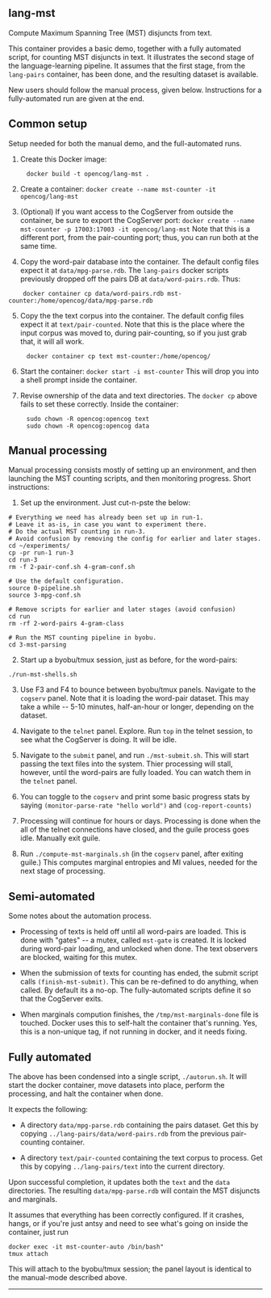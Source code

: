 lang-mst
--------
Compute Maximum Spanning Tree (MST) disjuncts from text.

This container provides a basic demo, together with a fully automated
script, for counting MST disjuncts in text. It illustrates the second
stage of the language-learning pipeline. It assumes that the first
stage, from the `lang-pairs` container, has been done, and the resulting
dataset is available.

New users should follow the manual process, given below. Instructions
for a fully-automated run are given at the end.

Common setup
------------
Setup needed for both the manual demo, and the full-automated runs.

1. Create this Docker image:
```
     docker build -t opencog/lang-mst .
```
2. Create a container:
   `docker create --name mst-counter -it opencog/lang-mst`

3. (Optional) If you want access to the CogServer from outside the
   container, be sure to export the CogServer port:
   `docker create --name mst-counter -p 17003:17003 -it opencog/lang-mst`
   Note that this is a different port, from the pair-counting port;
   thus, you can run both at the same time.

4. Copy the word-pair database into the container. The default config
   files expect it at `data/mpg-parse.rdb`. The `lang-pairs` docker
   scripts previously dropped off the pairs DB at `data/word-pairs.rdb`.
   Thus:
```
    docker container cp data/word-pairs.rdb mst-counter:/home/opencog/data/mpg-parse.rdb
```

5. Copy the the text corpus into the container. The default config
   files expect it at `text/pair-counted`.  Note that this is the
   place where the input corpus was moved to, during pair-counting,
   so if you just grab that, it will all work.
```
     docker container cp text mst-counter:/home/opencog/
```

6. Start the container: `docker start -i mst-counter`
   This will drop you into a shell prompt inside the container.

7. Revise ownership of the data and text directories. The `docker cp`
   above fails to set these correctly. Inside the container:
```
     sudo chown -R opencog:opencog text
     sudo chown -R opencog:opencog data
```

Manual processing
-----------------
Manual processing consists mostly of setting up an environment, and
then launching the MST counting scripts, and then monitoring progress.
Short instructions:

1. Set up the environment. Just cut-n-pste the below:
```
# Everything we need has already been set up in run-1.
# Leave it as-is, in case you want to experiment there.
# Do the actual MST counting in run-3.
# Avoid confusion by removing the config for earlier and later stages.
cd ~/experiments/
cp -pr run-1 run-3
cd run-3
rm -f 2-pair-conf.sh 4-gram-conf.sh

# Use the default configuration.
source 0-pipeline.sh
source 3-mpg-conf.sh

# Remove scripts for earlier and later stages (avoid confusion)
cd run
rm -rf 2-word-pairs 4-gram-class

# Run the MST counting pipeline in byobu.
cd 3-mst-parsing
```

2. Start up a byobu/tmux session, just as before, for the word-pairs:
```
./run-mst-shells.sh
```

3. Use F3 and F4 to bounce between byobu/tmux panels. Navigate to the
   `cogserv` panel. Note that it is loading the word-pair dataset. This
   may take a while -- 5-10 minutes, half-an-hour or longer, depending on
   the dataset.

4. Navigate to the `telnet` panel. Explore. Run `top` in the telnet
   session, to see what the CogServer is doing. It will be idle.

5. Navigate to the `submit` panel, and run `./mst-submit.sh`. This will
   start passing the text files into the system. Thier processing will
   stall, however, until the word-pairs are fully loaded.  You can watch
   them in the `telnet` panel.

6. You can toggle to the `cogserv` and print some basic progress stats
   by saying `(monitor-parse-rate "hello world")` and `(cog-report-counts)`

7. Processing will continue for hours or days. Processing is done when
   the all of the telnet connections have closed, and the guile process
   goes idle. Manually exit guile.

8. Run `./compute-mst-marginals.sh` (in the `cogserv` panel, after
   exiting guile.) This computes marginal entropies and MI values,
   needed for the next stage of processing.

Semi-automated
--------------
Some notes about the automation process.

* Processing of texts is held off until all word-pairs are loaded. This
  is done with "gates" -- a mutex, called `mst-gate` is created. It is
  locked during word-pair loading, and unlocked when done. The text
  observers are blocked, waiting for this mutex.

* When the submission of texts for counting has ended, the submit script
  calls `(finish-mst-submit)`.  This can be re-defined to do anything,
  when called. By default its a no-op. The fully-automated scripts define
  it so that the CogServer exits.

* When marginals compution finishes, the `/tmp/mst-marginals-done` file
  is touched. Docker uses this to self-halt the container that's running.
  Yes, this is a non-unique tag, if not running in docker, and it needs
  fixing.


Fully automated
---------------
The above has been condensed into a single script, `./autorun.sh`.
It will start the docker container, move datasets into place, perform
the processing, and halt the container when done.

It expects the following:
* A directory `data/mpg-parse.rdb` containing the pairs dataset. Get
  this by copying `../lang-pairs/data/word-pairs.rdb` from the previous
  pair-counting container.

* A directory `text/pair-counted` containing the text corpus to process.
  Get this by copying `../lang-pairs/text` into the current directory.

Upon successful completion, it updates both the `text` and the `data`
directories. The resulting `data/mpg-parse.rdb` will contain the MST
disjuncts and marginals.

It assumes that everything has been correctly configured. If it crashes,
hangs, or if you're just antsy and need to see what's going on inside
the container, just run
```
docker exec -it mst-counter-auto /bin/bash"
tmux attach
```
This will attach to the byobu/tmux session; the panel layout is
identical to the manual-mode described above.

------
